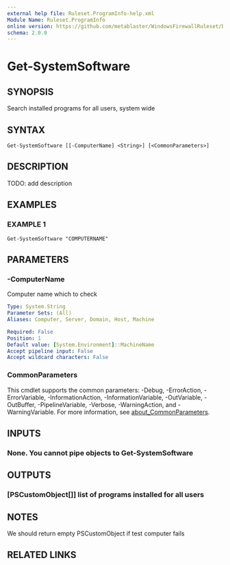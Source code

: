 ```yaml
---
external help file: Ruleset.ProgramInfo-help.xml
Module Name: Ruleset.ProgramInfo
online version: https://github.com/metablaster/WindowsFirewallRuleset/blob/master/Modules/Ruleset.ProgramInfo/Help/en-US/Get-SystemSoftware.md
schema: 2.0.0
---
```


# Get-SystemSoftware

## SYNOPSIS

Search installed programs for all users, system wide

## SYNTAX

```none
Get-SystemSoftware [[-ComputerName] <String>] [<CommonParameters>]
```

## DESCRIPTION

TODO: add description

## EXAMPLES

### EXAMPLE 1

```none
Get-SystemSoftware "COMPUTERNAME"
```

## PARAMETERS

### -ComputerName

Computer name which to check

```yaml
Type: System.String
Parameter Sets: (All)
Aliases: Computer, Server, Domain, Host, Machine

Required: False
Position: 1
Default value: [System.Environment]::MachineName
Accept pipeline input: False
Accept wildcard characters: False
```

### CommonParameters

This cmdlet supports the common parameters: -Debug, -ErrorAction, -ErrorVariable, -InformationAction, -InformationVariable, -OutVariable, -OutBuffer, -PipelineVariable, -Verbose, -WarningAction, and -WarningVariable. For more information, see [about_CommonParameters](http://go.microsoft.com/fwlink/?LinkID=113216).

## INPUTS

### None. You cannot pipe objects to Get-SystemSoftware

## OUTPUTS

### [PSCustomObject[]] list of programs installed for all users

## NOTES

We should return empty PSCustomObject if test computer fails

## RELATED LINKS
